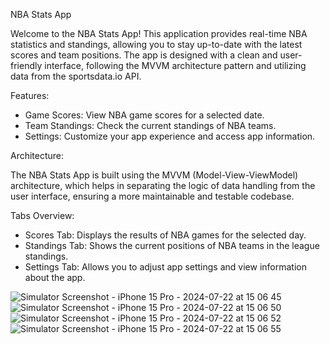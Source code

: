 NBA Stats App

Welcome to the NBA Stats App! This application provides real-time NBA statistics and standings, allowing you to stay up-to-date with the latest scores and team positions. The app is designed with a clean and user-friendly interface, following the MVVM architecture pattern and utilizing data from the sportsdata.io API.

Features:

- Game Scores: View NBA game scores for a selected date.
- Team Standings: Check the current standings of NBA teams.
- Settings: Customize your app experience and access app information.

Architecture:

The NBA Stats App is built using the MVVM (Model-View-ViewModel) architecture, which helps in separating the logic of data handling from the user interface, ensuring a more maintainable and testable codebase.

Tabs Overview:

- Scores Tab: Displays the results of NBA games for the selected day.
- Standings Tab: Shows the current positions of NBA teams in the league standings.
- Settings Tab: Allows you to adjust app settings and view information about the app.

![Simulator Screenshot - iPhone 15 Pro - 2024-07-22 at 15 06 45](https://github.com/user-attachments/assets/0e93b86e-fea1-478f-a363-569e2bcfc5be)
![Simulator Screenshot - iPhone 15 Pro - 2024-07-22 at 15 06 50](https://github.com/user-attachments/assets/a54b1286-9ac7-48a1-a540-37d76805b90e)
![Simulator Screenshot - iPhone 15 Pro - 2024-07-22 at 15 06 52](https://github.com/user-attachments/assets/72c33663-6b9b-4a83-8e1d-06e8e233ba7f)
![Simulator Screenshot - iPhone 15 Pro - 2024-07-22 at 15 06 55](https://github.com/user-attachments/assets/5ffa5793-3612-4a53-9c46-f36def79d5c2)
